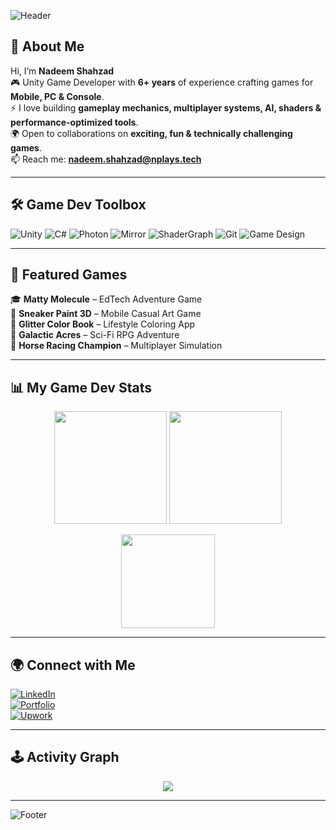 <!-- Game Dev Header -->
![Header](https://capsule-render.vercel.app/api?type=waving&height=200&color=FFA827&text=Nadeem%20Shahzad&fontSize=42&fontAlignY=35&fontAlign=50&animation=twinkling&desc=Game%20Developer&descAlign=50&descAlignY=55&font=Anton)


## 👋 About Me  

Hi, I’m **Nadeem Shahzad**  
🎮 Unity Game Developer with **6+ years** of experience crafting games for **Mobile, PC & Console**.  
⚡ I love building **gameplay mechanics, multiplayer systems, AI, shaders & performance-optimized tools**.  
🌍 Open to collaborations on **exciting, fun & technically challenging games**.  
📫 Reach me: **nadeem.shahzad@nplays.tech**

---

## 🛠 Game Dev Toolbox  

![Unity](https://img.shields.io/badge/Unity-Game%20Engine-black?style=for-the-badge&logo=unity) 
![C#](https://img.shields.io/badge/C%23-Programming-239120?style=for-the-badge&logo=c-sharp&logoColor=white) 
![Photon](https://img.shields.io/badge/Photon-Multiplayer-blue?style=for-the-badge) 
![Mirror](https://img.shields.io/badge/Mirror-Networking-orange?style=for-the-badge) 
![ShaderGraph](https://img.shields.io/badge/ShaderGraph-Visual%20FX-purple?style=for-the-badge&logo=unity) 
![Git](https://img.shields.io/badge/Git-Version%20Control-F05032?style=for-the-badge&logo=git&logoColor=white) 
![Game Design](https://img.shields.io/badge/Game-Design-FF5733?style=for-the-badge) 

---

## 🚀 Featured Games  

🎓 **Matty Molecule** – EdTech Adventure Game  
👟 **Sneaker Paint 3D** – Mobile Casual Art Game  
🎨 **Glitter Color Book** – Lifestyle Coloring App  
🚀 **Galactic Acres** – Sci-Fi RPG Adventure  
🐎 **Horse Racing Champion** – Multiplayer Simulation  

---

## 📊 My Game Dev Stats  

<p align="center">
  <img src="https://github-readme-stats.vercel.app/api?username=nadeem-shahzad&show_icons=true&theme=tokyonight&hide_border=true&icon_color=79ff97&title_color=79ff97&text_color=9f9f9f" height="180em"/>
  <img src="https://github-readme-streak-stats.herokuapp.com/?user=nadeem-shahzad&theme=tokyonight&hide_border=true" height="180em"/>
</p>

<p align="center">
  <img src="https://github-readme-stats.vercel.app/api/top-langs/?username=nadeem-shahzad&layout=compact&theme=tokyonight&hide_border=true" height="150em"/>
</p>

---

## 🌍 Connect with Me  

[![LinkedIn](https://img.shields.io/badge/LinkedIn-GameDev%20Profile-blue?style=for-the-badge&logo=linkedin)](https://linkedin.com/in/nadeem-shahzad-271637136)  
[![Portfolio](https://img.shields.io/badge/Portfolio-Website-green?style=for-the-badge)](https://nadeem-shahzad.site)  
[![Upwork](https://img.shields.io/badge/Upwork-Hire%20Me-6FDA44?style=for-the-badge&logo=upwork)](https://www.upwork.com/freelancers/nadeemshahzad)  

---

## 🕹 Activity Graph  

<p align="center">
  <img src="https://github-readme-activity-graph.vercel.app/graph?username=nadeem-shahzad&theme=tokyo-night&hide_border=true&area=true"/>
</p>

---

<!-- Footer -->
![Footer](https://capsule-render.vercel.app/api?type=waving&color=FFA827&height=120&section=footer&text=Keep%20Playing%20%7C%20Keep%20Building&fontSize=20&font=Anton)
